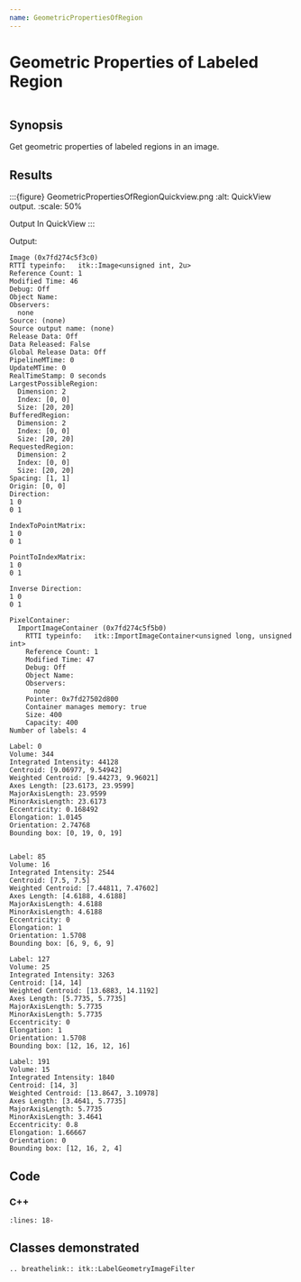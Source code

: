 ```yaml
---
name: GeometricPropertiesOfRegion
---
```


# Geometric Properties of Labeled Region

```{index} single: LabelGeometryImageFilter pair: geometric; property pair: geometric; region
```

## Synopsis

Get geometric properties of labeled regions in an image.

## Results

:::{figure} GeometricPropertiesOfRegionQuickview.png
:alt: QuickView output.
:scale: 50%

Output In QuickView
:::

Output:

```
Image (0x7fd274c5f3c0)
RTTI typeinfo:   itk::Image<unsigned int, 2u>
Reference Count: 1
Modified Time: 46
Debug: Off
Object Name:
Observers:
  none
Source: (none)
Source output name: (none)
Release Data: Off
Data Released: False
Global Release Data: Off
PipelineMTime: 0
UpdateMTime: 0
RealTimeStamp: 0 seconds
LargestPossibleRegion:
  Dimension: 2
  Index: [0, 0]
  Size: [20, 20]
BufferedRegion:
  Dimension: 2
  Index: [0, 0]
  Size: [20, 20]
RequestedRegion:
  Dimension: 2
  Index: [0, 0]
  Size: [20, 20]
Spacing: [1, 1]
Origin: [0, 0]
Direction:
1 0
0 1

IndexToPointMatrix:
1 0
0 1

PointToIndexMatrix:
1 0
0 1

Inverse Direction:
1 0
0 1

PixelContainer:
  ImportImageContainer (0x7fd274c5f5b0)
    RTTI typeinfo:   itk::ImportImageContainer<unsigned long, unsigned int>
    Reference Count: 1
    Modified Time: 47
    Debug: Off
    Object Name:
    Observers:
      none
    Pointer: 0x7fd27502d800
    Container manages memory: true
    Size: 400
    Capacity: 400
Number of labels: 4

Label: 0
Volume: 344
Integrated Intensity: 44128
Centroid: [9.06977, 9.54942]
Weighted Centroid: [9.44273, 9.96021]
Axes Length: [23.6173, 23.9599]
MajorAxisLength: 23.9599
MinorAxisLength: 23.6173
Eccentricity: 0.168492
Elongation: 1.0145
Orientation: 2.74768
Bounding box: [0, 19, 0, 19]


Label: 85
Volume: 16
Integrated Intensity: 2544
Centroid: [7.5, 7.5]
Weighted Centroid: [7.44811, 7.47602]
Axes Length: [4.6188, 4.6188]
MajorAxisLength: 4.6188
MinorAxisLength: 4.6188
Eccentricity: 0
Elongation: 1
Orientation: 1.5708
Bounding box: [6, 9, 6, 9]

Label: 127
Volume: 25
Integrated Intensity: 3263
Centroid: [14, 14]
Weighted Centroid: [13.6883, 14.1192]
Axes Length: [5.7735, 5.7735]
MajorAxisLength: 5.7735
MinorAxisLength: 5.7735
Eccentricity: 0
Elongation: 1
Orientation: 1.5708
Bounding box: [12, 16, 12, 16]

Label: 191
Volume: 15
Integrated Intensity: 1840
Centroid: [14, 3]
Weighted Centroid: [13.8647, 3.10978]
Axes Length: [3.4641, 5.7735]
MajorAxisLength: 5.7735
MinorAxisLength: 3.4641
Eccentricity: 0.8
Elongation: 1.66667
Orientation: 0
Bounding box: [12, 16, 2, 4]
```

## Code

### C++

```{literalinclude} Code.cxx
:lines: 18-
```

## Classes demonstrated

```{eval-rst}
.. breathelink:: itk::LabelGeometryImageFilter
```
